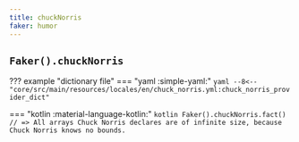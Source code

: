 ```yaml
---
title: chuckNorris
faker: humor
---
```


## `Faker().chuckNorris`

??? example "dictionary file"
    === "yaml :simple-yaml:"
        ```yaml
        --8<-- "core/src/main/resources/locales/en/chuck_norris.yml:chuck_norris_provider_dict"
        ```

=== "kotlin :material-language-kotlin:"
    ```kotlin
    Faker().chuckNorris.fact() // => All arrays Chuck Norris declares are of infinite size, because Chuck Norris knows no bounds.
    ```
